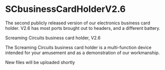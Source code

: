 # SCbusinessCardHolderV2.6
The second publicly released version of our electronics business card holder. V2.6 has most ports brought out to headers, and a different battery.

Screaming Circuits business card holder, V2.6

The Screaming Circuits business card holder is a multi-function device intended for your amusement and as a demonstration of our workmanship.

New files will be uploaded shortly
